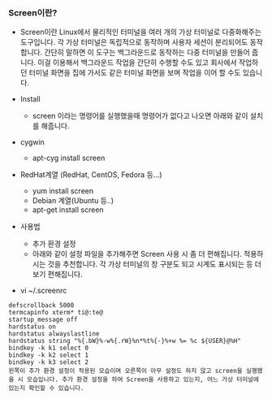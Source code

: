 ### Screen이란?
* Screen이란 Linux에서 물리적인 터미널을 여러 개의 가상 터미널로 다중화해주는 도구입니다. 각 가상 터미널은 독립적으로 동작하며 사용자 세션이 분리되어도 동작합니다. 간단히 말하면 이 도구는 백그라운드로 동작하는 다중 터미널을 만들어 줍니다. 이걸 이용해서 백그라운드 작업을 간단히 수행할 수도 있고 회사에서 작업하던 터미널 화면을 집에 가서도 같은 터미널 화면을 보며 작업을 이어 할 수도 있습니다.

* Install
  * screen 이라는 명령어를 실행했을때 명령어가 없다고 나오면 아래와 같이 설치를 해줍니다.

* cygwin
  * apt-cyg install screen

* RedHat계열 (RedHat, CentOS, Fedora 등...)
  * yum install screen
  * Debian 계열(Ubuntu 등..)
  * apt-get install screen

* 사용법
  * 추가 환경 설정
  * 아래와 같이 설정 파일을 추가해주면 Screen 사용 시 좀 더 편해집니다. 적용하시는 것을 추천합니다. 각 가상 터미널의 창 구분도 되고 시계도 표시되는 등 더 보기 편해집니다.
  
* vi ~/.screenrc

```
defscrollback 5000
termcapinfo xterm* ti@:te@
startup_message off
hardstatus on
hardstatus alwayslastline
hardstatus string "%{.bW}%-w%{.rW}%n*%t%{-}%+w %= %c ${USER}@%H"
bindkey -k k1 select 0
bindkey -k k2 select 1
bindkey -k k3 select 2
왼쪽이 추가 환경 설정이 적용된 모습이며 오른쪽이 아무 설정도 하지 않고 screen을 실행했을 시 모습입니다. 추가 환경 설정을 하여 Screen을 사용하고 있는지, 어느 가상 터미널에 있는지 확인할 수 있습니다.
